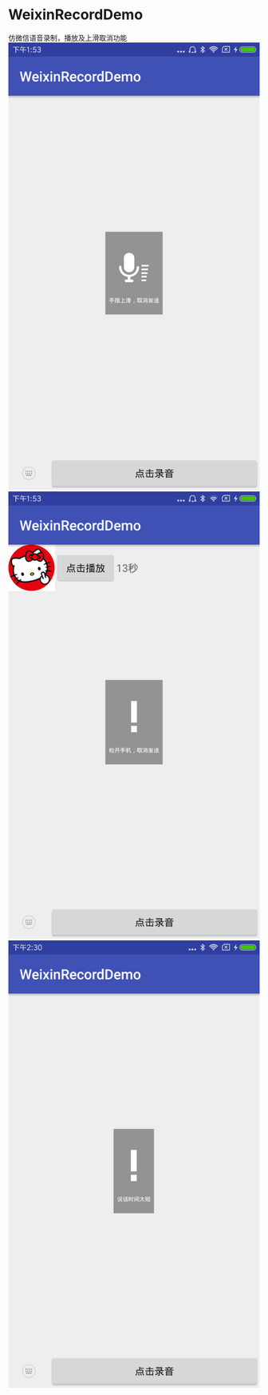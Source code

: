 # WeixinRecordDemo
仿微信语音录制，播放及上滑取消功能
![image](https://github.com/xingxing5555/WeixinRecordDemo/blob/master/device-2017-12-22-135317.png)
![image](https://github.com/xingxing5555/WeixinRecordDemo/blob/master/device-2017-12-22-135331.png)
![image](https://github.com/xingxing5555/WeixinRecordDemo/blob/master/device-2017-12-22-143100.png)
